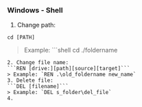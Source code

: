 ### Windows - Shell
1. Change path:
```shell
cd [PATH]
```
> Example: ```shell 
cd ./foldername
```
2. Change file name:
```REN [drive:][path][source][target]```
> Example: `REN .\old_foldername new_name`
3. Delete file:
```DEL [filename]```
> Example: `DEL s_folder\del_file`
4. 
